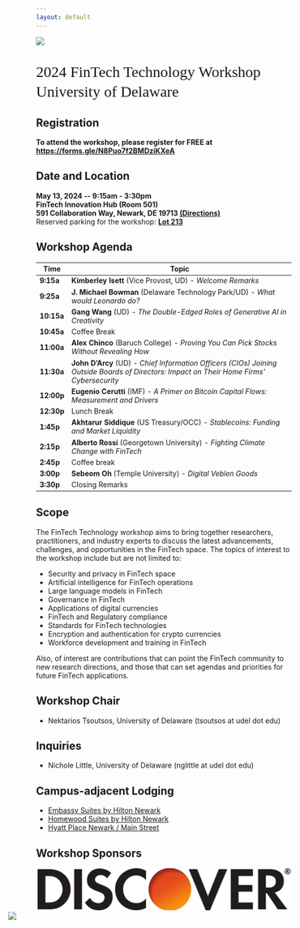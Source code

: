 ```yaml
---
layout: default
---
```


<!-- <br /> -->

![](https://lerner.udel.edu/wp-content/uploads/blog_Campus_Buildings-FinTech_Exterior_Dusk-030823-054-1.jpg)


<p style="font-family: Arvo, Monaco, serif;
  line-height:1.3;
	font-weight: normal;font-size: 30px;">2024 FinTech Technology Workshop <br /> University of Delaware</p>

## Registration
<p> <strong> To attend the workshop, please register for FREE at <a href="https://forms.gle/N8Puo7f2BMDziKXeA"> <strong> https://forms.gle/N8Puo7f2BMDziKXeA </strong> </a> </strong> </p>

## Date and Location
<p> <strong>  May 13, 2024 -- 9:15am - 3:30pm <br /> FinTech Innovation Hub (Room 501) <br /> 591 Collaboration Way, Newark, DE 19713  <a href="https://maps.app.goo.gl/AAxz1gJSzayq3TEr8"> (Directions) </a> </strong> <br />
Reserved parking for the workshop: <a href="https://maps.app.goo.gl/FtoHF9cWT6qAVfCx8"> <strong> Lot 213 </strong> </a> </p>

## Workshop Agenda

| Time   | Topic |
| ---    | ----  |
| **9:15a**  |  **Kimberley Isett** (Vice Provost, UD) - *Welcome Remarks*  |
| **9:25a**  |  **J. Michael Bowman** (Delaware Technology Park/UD) - *What would Leonardo do?* |
| **10:15a** |  **Gang Wang** (UD) - *The Double-Edged Roles of Generative AI in Creativity* |
| **10:45a** |  Coffee Break |
| **11:00a** |  **Alex Chinco** (Baruch College) - *Proving You Can Pick Stocks Without Revealing How* |
| **11:30a** | **John D’Arcy** (UD) - *Chief Information Officers (CIOs) Joining Outside Boards of Directors: Impact on Their Home Firms' Cybersecurity* |
| **12:00p** |  **Eugenio Cerutti** (IMF) - *A Primer on Bitcoin Capital Flows: Measurement and Drivers* |
| **12:30p** |  Lunch Break |
| **1:45p** |   **Akhtarur Siddique** (US Treasury/OCC) - *Stablecoins: Funding and Market Liquidity* |
| **2:15p**  |   **Alberto Rossi** (Georgetown University) - *Fighting Climate Change with FinTech* |
| **2:45p**  |   Coffee break |
| **3:00p**  |   **Sebeom Oh** (Temple University) - *Digital Veblen Goods* |
| **3:30p**  |   Closing Remarks |

<!-- <p> <strong> The agenda for the 2024 workshop <strong> will be added here.  </strong> </strong> </p> -->

## Scope

The FinTech Technology workshop aims to bring together researchers, practitioners, and industry experts to discuss the latest advancements, challenges, and opportunities in the FinTech space. The topics of interest to the workshop include but are not limited to:

* Security and privacy in FinTech space
* Artificial intelligence for FinTech operations
* Large language models in FinTech
* Governance in FinTech
* Applications of digital currencies
* FinTech and Regulatory compliance
* Standards for FinTech technologies
* Encryption and authentication for crypto currencies
* Workforce development and training in FinTech

Also, of interest are contributions that can point the FinTech community to new research directions, and those that can set agendas and priorities for future FinTech applications.

## Workshop Chair
* Nektarios Tsoutsos, University of Delaware (tsoutsos at udel dot edu)

## Inquiries
* Nichole Little, University of Delaware (nglittle at udel dot edu)

## Campus-adjacent Lodging
* [Embassy Suites by Hilton Newark](https://www.hilton.com/en/hotels/newdees-embassy-suites-newark-wilmington-south/)
* [Homewood Suites by Hilton Newark](https://www.hilton.com/en/hotels/newhwhw-homewood-suites-newark-wilmington-south-area/)
* [Hyatt Place Newark / Main Street](https://www.hyatt.com/en-US/hotel/delaware/hyatt-place-newark-main-street/ilgzn)

## Workshop Sponsors

<img src="Discover.png" width="500" style="margin-left: 3px;"/>

<img src="https://ccap.udel.edu/files/2020/02/2021-CCAP-UDMonogram-lockups_blue-horizontal.png" width="700" style="margin-left: -55px;"/>

<img src="https://my.lerner.udel.edu/wp-content/uploads/UD-Monogram_Lerner_blue-hor_RGB-01.png" width="470" style="margin-left: -20px;" />
